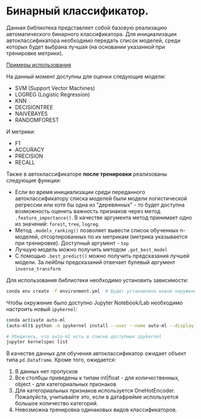 # Бинарный классификатор.
Данная библиотека представляет собой базовую реализацию автоматического бинарного классификатора.
Для инициализации автоклассификатора необходимо передать список моделей, среди которых будет выбрана лучшая
(на основании указанной при тренировке метрики).

[Примеры использования](https://github.com/alexander-bogomol/auto_ml/blob/main/examples.ipynb)

На данный момент доступны для оценки следующие модели:
- SVM (Support Vector Machines)
- LOGREG (Logistic Regression)
- KNN
- DECISIONTREE
- NAIVEBAYES 
- RANDOMFOREST

И метрики:
- F1
- ACCURACY
- PRECISION
- RECALL

Также в автоклассификаторе **после тренировки** реализованы следующие функции:
- Если во время инициализации среди переданного автоклассификатору списка моделей были модели логистической регрессии или хотя бы одна из "деревянных" - то будет доступна возможность оценить важность признаков через метод `.feature_importance()`. В качестве аргумента метод принимает одно из значений: `forest`, `tree`, `logreg`.
- Метод `.models_ranking()` позволяет вывести список обученных n-моделей, отсортированных по их метрикам (метрика указывается при тренировке). Доступный аргумент - `top`
- Лучшую модель можно получить методом `.get_best_model`
- С помощью `.best_predict()` можно получить предсказания лучшей модели. За лейблы предсказаний отвечает булевый аргумент `inverse_transform`


Для использования библиотеки необходимо установить зависимости:

```bash
conda env create -f environment.yml  # Будет установлено новое окружение с необходимыми зависимостями.
```
Чтобы окружение было доступно Jupyter Notebook/Lab необходимо настроить новый `ipykernel`:

```bash
conda activate auto-ml
(auto-ml)$ python -m ipykernel install --user --name auto-ml --display-name "Auto ML"

# Убедитесь, что auto-ml есть в списке доступных ipykernel
jupyter kernelspec list
```

В качестве данных для обучения автоклассификатор ожидает объект типа `pd.Dataframe`. Кроме того, ожидается:
1. В данных нет пропусков
2. Все столбцы приведены к типам int|float - для количественных, object - для категориальных признаков
3. Для категориальных признаков используется OneHotEncoder. Пожалуйста, учитывайте это, если в датафрейме используется большое количество категорий.
4. Невозможна тренировка одинаковых видов классификаторов.

